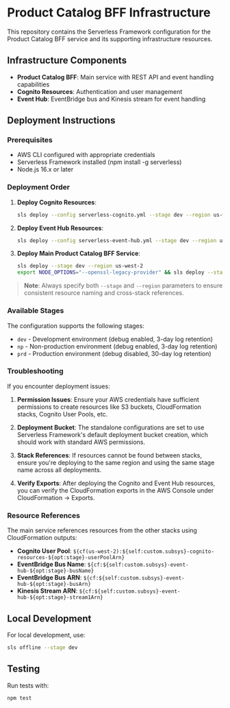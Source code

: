 # Product Catalog BFF Infrastructure

This repository contains the Serverless Framework configuration for the Product Catalog BFF service and its supporting infrastructure resources.

## Infrastructure Components

- **Product Catalog BFF**: Main service with REST API and event handling capabilities
- **Cognito Resources**: Authentication and user management
- **Event Hub**: EventBridge bus and Kinesis stream for event handling

## Deployment Instructions

### Prerequisites

- AWS CLI configured with appropriate credentials
- Serverless Framework installed (npm install -g serverless)
- Node.js 16.x or later

### Deployment Order

1. **Deploy Cognito Resources**:
   ```bash
   sls deploy --config serverless-cognito.yml --stage dev --region us-west-2
   ```

2. **Deploy Event Hub Resources**:
   ```bash
   sls deploy --config serverless-event-hub.yml --stage dev --region us-west-2
   ```

3. **Deploy Main Product Catalog BFF Service**:
   ```bash
   sls deploy --stage dev --region us-west-2
   export NODE_OPTIONS="--openssl-legacy-provider" && sls deploy --stage dev --region us-west-2
   ```
   
> **Note**: Always specify both `--stage` and `--region` parameters to ensure consistent resource naming and cross-stack references.

### Available Stages

The configuration supports the following stages:
- `dev` - Development environment (debug enabled, 3-day log retention)
- `np` - Non-production environment (debug enabled, 3-day log retention)  
- `prd` - Production environment (debug disabled, 30-day log retention)

### Troubleshooting

If you encounter deployment issues:

1. **Permission Issues**: Ensure your AWS credentials have sufficient permissions to create resources like S3 buckets, CloudFormation stacks, Cognito User Pools, etc.

2. **Deployment Bucket**: The standalone configurations are set to use Serverless Framework's default deployment bucket creation, which should work with standard AWS permissions.

3. **Stack References**: If resources cannot be found between stacks, ensure you're deploying to the same region and using the same stage name across all deployments.

4. **Verify Exports**: After deploying the Cognito and Event Hub resources, you can verify the CloudFormation exports in the AWS Console under CloudFormation → Exports.

### Resource References

The main service references resources from the other stacks using CloudFormation outputs:

- **Cognito User Pool**: `${cf(us-west-2):${self:custom.subsys}-cognito-resources-${opt:stage}-userPoolArn}`
- **EventBridge Bus Name**: `${cf:${self:custom.subsys}-event-hub-${opt:stage}-busName}`
- **EventBridge Bus ARN**: `${cf:${self:custom.subsys}-event-hub-${opt:stage}-busArn}`
- **Kinesis Stream ARN**: `${cf:${self:custom.subsys}-event-hub-${opt:stage}-stream1Arn}`

## Local Development

For local development, use:

```bash
sls offline --stage dev
```

## Testing

Run tests with:

```bash
npm test
```

